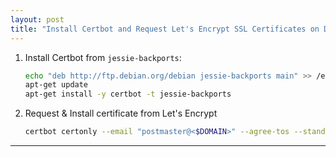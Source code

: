 ```yaml
---
layout: post
title: "Install Certbot and Request Let's Encrypt SSL Certificates on Debian Jessie without a Webserver"
---
```


1. Install Certbot from `jessie-backports`:
   ```bash
   echo "deb http://ftp.debian.org/debian jessie-backports main" >> /etc/apt/sources.list
   apt-get update
   apt-get install -y certbot -t jessie-backports
   ```
2. Request & Install certificate from Let's Encrypt
   ```bash
   certbot certonly --email "postmaster@<$DOMAIN>" --agree-tos --standalone -d "<$DOMAIN>"
   ```

---
